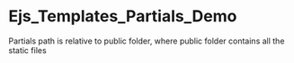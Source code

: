 # Ejs_Templates_Partials_Demo
 Partials path is relative to public folder, where public folder contains all the static files

